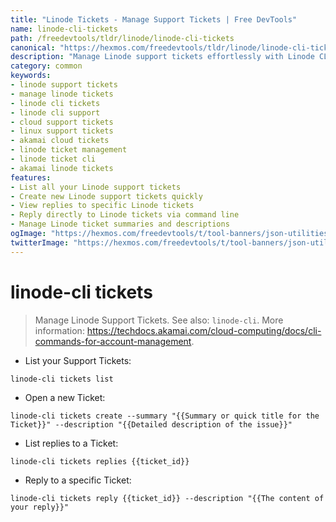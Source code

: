 ```yaml
---
title: "Linode Tickets - Manage Support Tickets | Free DevTools"
name: linode-cli-tickets
path: /freedevtools/tldr/linode/linode-cli-tickets
canonical: "https://hexmos.com/freedevtools/tldr/linode/linode-cli-tickets/"
description: "Manage Linode support tickets effortlessly with Linode CLI. Create, list, and reply to tickets. Free online tool, no registration required."
category: common
keywords:
- linode support tickets
- manage linode tickets
- linode cli tickets
- linode cli support
- cloud support tickets
- linux support tickets
- akamai cloud tickets
- linode ticket management
- linode ticket cli
- akamai linode tickets
features:
- List all your Linode support tickets
- Create new Linode support tickets quickly
- View replies to specific Linode tickets
- Reply directly to Linode tickets via command line
- Manage Linode ticket summaries and descriptions
ogImage: "https://hexmos.com/freedevtools/t/tool-banners/json-utilities-banner.png"
twitterImage: "https://hexmos.com/freedevtools/t/tool-banners/json-utilities-banner.png"
---
```


# linode-cli tickets

> Manage Linode Support Tickets.
> See also: `linode-cli`.
> More information: <https://techdocs.akamai.com/cloud-computing/docs/cli-commands-for-account-management>.

- List your Support Tickets:

`linode-cli tickets list`

- Open a new Ticket:

`linode-cli tickets create --summary "{{Summary or quick title for the Ticket}}" --description "{{Detailed description of the issue}}"`

- List replies to a Ticket:

`linode-cli tickets replies {{ticket_id}}`

- Reply to a specific Ticket:

`linode-cli tickets reply {{ticket_id}} --description "{{The content of your reply}}"`
